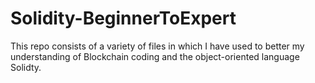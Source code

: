 # Solidity-BeginnerToExpert

This repo consists of a variety of files in which I have used to better my understanding of Blockchain coding and the object-oriented language Solidty.
